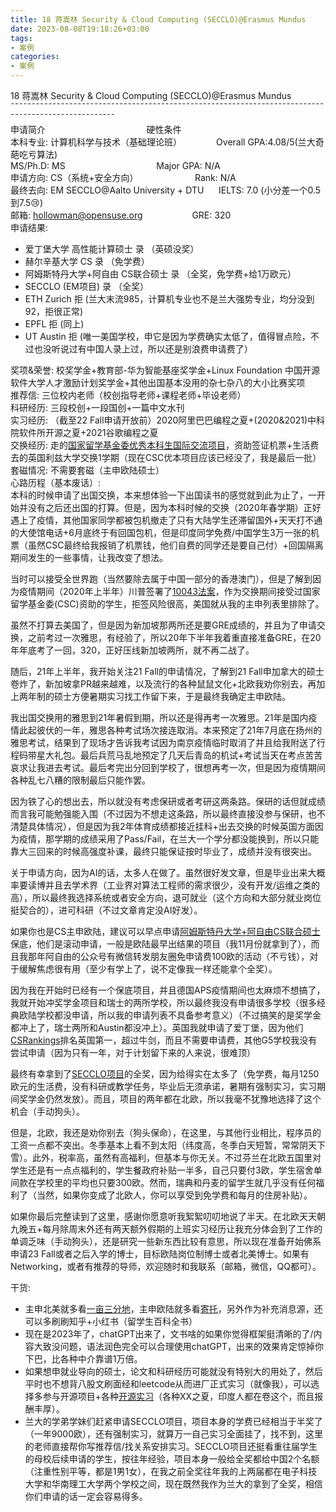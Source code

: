 ```yaml
---
title: 18 蒋嵩林 Security & Cloud Computing (SECCLO)@Erasmus Mundus
date: 2023-08-08T19:18:26+03:00
tags:
- 案例
categories:
- 案例
---
```

18 蒋嵩林 Security & Cloud Computing (SECCLO)@Erasmus Mundus <br>
¯¯¯¯¯¯¯¯¯¯¯¯¯¯¯¯¯¯¯¯¯¯¯¯¯¯¯¯¯¯¯¯¯¯¯¯¯¯¯¯¯¯¯¯¯¯¯¯¯¯¯¯¯¯¯¯¯¯¯¯¯¯¯¯¯¯¯¯¯¯¯¯¯¯¯¯¯¯¯¯¯¯¯¯¯¯¯¯¯¯¯¯¯¯¯¯¯¯¯¯ <br>
申请简介                                         硬性条件 <br>
本科专业: 计算机科学与技术（基础理论班）              Overall GPA:4.08/5(兰大奇葩吃亏算法) <br>
MS/Ph.D: MS                                     Major GPA: N/A <br>
申请方向: CS（系统+安全方向）                       Rank: N/A <br>
最终去向: EM SECCLO@Aalto University + DTU       IELTS: 7.0 (小分差一个0.5到7.5😢) <br>
邮箱: hollowman@opensuse.org                     GRE: 320 <br>
申请结果: <br>
- 爱丁堡大学 高性能计算硕士 录 （英硕没奖）
- 赫尔辛基大学 CS 录 （免学费）
- 阿姆斯特丹大学+阿自由 CS联合硕士 录 （全奖，免学费+给1万欧元）
- SECCLO (EM项目) 录 （全奖）
- ETH Zurich 拒 (兰大末流985，计算机专业也不是兰大强势专业，均分没到92，拒很正常)
- EPFL 拒 (同上)
- UT Austin 拒 (唯一美国学校，申它是因为学费确实太低了，值得冒点险，不过也没听说过有中国人录上过，所以还是别浪费申请费了）

奖项&荣誉: 校奖学金+教育部-华为智能基座奖学金+Linux Foundation 中国开源软件大学人才激励计划奖学金+其他出国基本没用的杂七杂八的大小比赛奖项 <br>
推荐信: 三位校内老师（校创指导老师+课程老师+毕设老师） <br>
科研经历: 三段校创+一段国创+一篇中文水刊 <br>
实习经历: （截至22 Fall申请开放前）2020阿里巴巴编程之夏+(2020&2021)中科院软件所开源之夏+2021谷歌编程之夏 <br>
交换经历: 走的[国家留学基金委优秀本科生国际交流项目](https://faoffice.lzu.edu.cn/newhdmbi/bas/col_detail.php?id=873&type=zn)，资助签证机票+生活费去的英国利兹大学交换1学期（现在CSC优本项目应该已经没了，我是最后一批） <br>
套磁情况: 不需要套磁（主申欧陆硕士） <br>
心路历程（基本废话）: <br>
本科的时候申请了出国交换，本来想体验一下出国读书的感觉就到此为止了，一开始并没有之后还出国的打算。但是，因为本科时候的交换（2020年春学期）正好遇上了疫情，其他国家同学都被包机撤走了只有大陆学生还滞留国外+天天打不通的大使馆电话+6月底终于有回国包机，但是印度同学免费/中国学生3万一张的机票（虽然CSC最终给我报销了机票钱，他们自费的同学还是要自己付）+回国隔离期间发生的一些事情，让我改变了想法。

当时可以接受全世界跑（当然要除去属于中国一部分的香港澳门），但是了解到因为疫情期间（2020年上半年）川普签署了[10043法案](https://www.10043.org/home)，作为交换期间接受过国家留学基金委(CSC)资助的学生，拒签风险很高，美国就从我的主申列表里排除了。

虽然不打算去美国了，但是因为新加坡那两所还是要GRE成绩的，并且为了申请交换，之前考过一次雅思，有经验了，所以20年下半年我着重直接准备GRE，在20年年底考了一回，320，正好压线新加坡两所，就不再二战了。

随后，21年上半年，我开始关注21 Fall的申请情况，了解到21 Fall申加拿大的硕士卷炸了，新加坡拿PR越来越难，以及流行的各种鼠鼠文化+北欧我劝你别去，再加上两年制的硕士方便暑期实习找工作留下来，于是最终我确定主申欧陆。

我出国交换用的雅思到21年暑假到期，所以还是得再考一次雅思。21年是国内疫情此起彼伏的一年，雅思各种考试场次接连取消。本来预定了21年7月底在扬州的雅思考试，结果到了现场才告诉我考试因为南京疫情临时取消了并且给我附送了行程码带星大礼包。最后兵荒马乱地预定了几天后青岛的机试+考试当天在考点苦苦哀求让我进去考试。最后考完出分回到学校了，很想再考一次，但是因为疫情期间各种乱七八糟的限制最后只能作罢。

因为铁了心的想出去，所以就没有考虑保研或者考研这两条路。保研的话但就成绩而言我可能勉强能入围（不过因为不想走这条路，所以最终直接没参与保研，也不清楚具体情况），但是因为我2年体育成绩都接近挂科+出去交换的时候英国方面因为疫情，那学期的成绩采用了Pass/Fail，在兰大一个学分都没能换到，所以只能靠大三回来的时候高强度补课，最终只能保证按时毕业了，成绩并没有很突出。

关于申请方向，因为AI的话，太多人在做了。虽然很好发文章，但是毕业出来大概率要读博并且去学术界（工业界对算法工程师的需求很少，没有开发/运维之类的高），所以最终我选择系统或者安全方向，退可就业（这个方向和大部分就业岗位挺契合的），进可科研（不过文章肯定没AI好发）。

如果你也是CS主申欧陆，建议可以早点申请[阿姆斯特丹大学+阿自由CS联合硕士](https://www.uva.nl/shared-content/programmas/en/masters/computer-science/computer-science.html)保底，他们是滚动申请，一般是欧陆最早出结果的项目（我11月份就拿到了），而且我那年阿自由的公众号有微信转发朋友圈免申请费100欧的活动（不亏钱），对于缓解焦虑很有用（至少有学上了，说不定像我一样还能拿个全奖）。

因为我在开始时已经有一个保底项目，并且德国APS疫情期间也太麻烦不想搞了，我就开始冲奖学金项目和瑞士的两所学校，所以最终我没有申请很多学校（很多经典欧陆学校都没申请，所以我的申请列表不具备参考意义）（不过搞笑的是奖学金都冲上了，瑞士两所和Austin都没冲上）。英国我就申请了爱丁堡，因为他们[CSRankings](https://csrankings.org/#/index?all&uk)排名英国第一，超过牛剑，而且不需要申请费，其他G5学校我没有尝试申请（因为只有一年，对于计划留下来的人来说，很难顶）

最终有幸拿到了[SECCLO项目](https://secclo.eu/)的全奖，因为给得实在太多了（免学费，每月1250欧元的生活费，没有科研或教学任务，毕业后无须承诺，暑期有强制实习，实习期间奖学金仍然发放）。而且，项目的两年都在北欧，所以我毫不犹豫地选择了这个机会（手动狗头）。

但是，北欧，我还是劝你别去（狗头保命），在这里，与其他行业相比，程序员的工资一点都不突出。冬季基本上看不到太阳（纬度高，冬季白天短暂，常常阴天下雪）。此外，税率高，虽然有高福利，但基本与你无关。不过芬兰在北欧五国里对学生还是有一点点福利的，学生餐政府补贴一半多，自己只要付3欧，学生宿舍单间款在学校里的平均也只要300欧。然而，瑞典和丹麦的留学生就几乎没有任何福利了（当然，如果你变成了北欧人，你可以享受到免学费和每月的住房补贴）。

如果你最后完整读到了这里，感谢你愿意听我絮絮叨叨地说了半天。在北欧天天朝九晚五+每月除周末外还有两天额外假期的上班实习经历让我充分体会到了工作的单调乏味（手动狗头），还是研究一些新东西比较有意思，所以现在准备开始佛系申请23 Fall或者之后入学的博士，目标欧陆岗位制博士或者北美博士。如果有Networking，或者有推荐的导师，欢迎随时和我联系（邮箱，微信，QQ都可）。

干货: 
- 主申北美就多看[一亩三分地](https://www.1point3acres.com/)，主申欧陆就多看[寄托](https://bbs.gter.net/)，另外作为补充消息源，还可以多刷刷知乎+小红书（留学生百科全书）
- 现在是2023年了，chatGPT出来了，文书啥的如果你觉得框架挺清晰的了/内容大致没问题，语法润色完全可以合理使用chatGPT，出来的效果肯定惊掉你下巴，比各种中介靠谱1万倍。
- 如果想申就业导向的硕士，论文和科研经历可能就没有特别大的用处了，然后平时也不想背八股文刷面经和leetcode从而进厂正式实习（就像我），可以选择多参与开源项目+各种[开源实习](https://github.com/deepanshu1422/List-Of-Open-Source-Internships-Programs)（各种XX之夏，印度人都在卷这个，而且报酬丰厚）。
- 兰大的学弟学妹们赶紧申请SECCLO项目，项目本身的学费已经相当于半奖了（一年9000欧），还有强制实习，就算万一自己实习全面挂了，找不到，这里的老师直接帮你写推荐信/找关系安排实习。SECCLO项目还挺看重往届学生的母校后续申请的学生，按往年经验，项目本身一般给全奖都给中国2个名额（注重性别平等，都是1男1女），在我之前全奖往年我的上两届都在电子科技大学和华南理工大学两个学校之间，现在既然我作为兰大的拿到了全奖，相信你们申请的话一定会容易得多。
<br>

